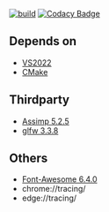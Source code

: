 [![build](https://github.com/Hinageshi01/HinaEngine/workflows/build/badge.svg)](https://github.com/Hinageshi01/HinaEngine/actions?workflow=build)
[![Codacy Badge](https://app.codacy.com/project/badge/Grade/aee7dd99c5324998be06c0a1e53778f4)](https://www.codacy.com/gh/Hinageshi01/HinaEngine/dashboard?utm_source=github.com&amp;utm_medium=referral&amp;utm_content=Hinageshi01/HinaEngine&amp;utm_campaign=Badge_Grade)

## Depends on
- [VS2022](https://visualstudio.microsoft.com/downloads/)
- [CMake](https://cmake.org/download/#latest)

## Thirdparty
- [Assimp 5.2.5](https://github.com/assimp/assimp)
- [glfw 3.3.8](https://github.com/glfw/glfw)

## Others
- [Font-Awesome 6.4.0](https://github.com/FortAwesome/Font-Awesome/tree/6.x)
- chrome://tracing/
- edge://tracing/
